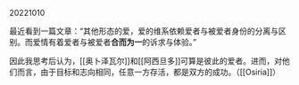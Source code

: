 20221010

最近看到一篇文章：“其他形态的爱，爱的维系依赖爱者与被爱者身份的分离与区别。而爱情有着爱者与被爱者**合而为一**的诉求与体验。”

因此我思考后认为，[[奥卜泽瓦尔]]和[[阿西旦多]]可算是彼此的爱者。进而，对他们而言，由于目标和志向相同，任意一方存活，都是双方的成功。（[[Osiria]]）
